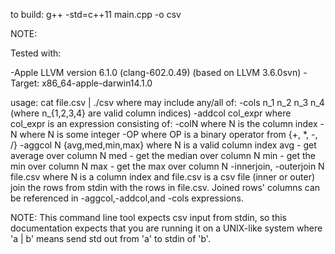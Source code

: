 to build: g++ -std=c++11 main.cpp -o csv

NOTE:

Tested with:

-Apple LLVM version 6.1.0 (clang-602.0.49) (based on LLVM 3.6.0svn)
-Target: x86_64-apple-darwin14.1.0


usage: cat file.csv | ./csv <options>
 where <options> may include any/all of: 
       -cols n_1 n_2 n_3 n_4 (where n_{1,2,3,4} are valid column indices)
       -addcol col_expr where col_expr is an expression consisting of:
                             -colN where N is the column index
                             -N where N is some integer
                             -OP where OP is a binary operator from {+, *, -, /}
       -aggcol N {avg,med,min,max} where N is a valid column index 
                             avg - get average over column N
                             med - get the median over column N
                             min - get the min over column N
                             max - get the max over column N
       -innerjoin, -outerjoin N file.csv where N is a column index and file.csv is a csv file
                             (inner or outer) join the rows from stdin with the rows in file.csv.
                             Joined rows' columns can be referenced in -aggcol,-addcol,and -cols expressions.

NOTE: This command line tool expects csv input from stdin, so this documentation expects that you are running it
on a UNIX-like system where 'a | b'  means send std out from 'a' to stdin of 'b'.

